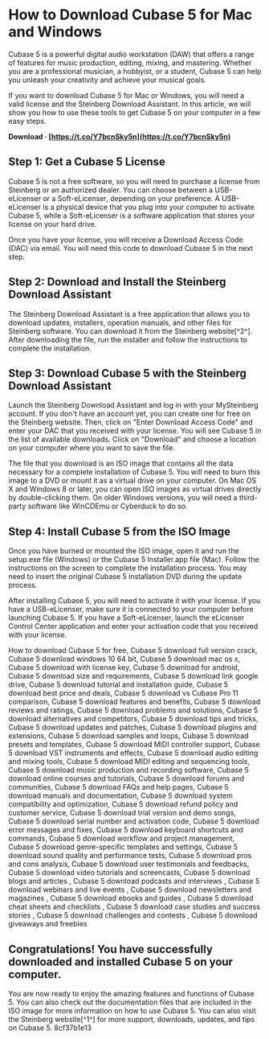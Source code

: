 # How to Download Cubase 5 for Mac and Windows
 
Cubase 5 is a powerful digital audio workstation (DAW) that offers a range of features for music production, editing, mixing, and mastering. Whether you are a professional musician, a hobbyist, or a student, Cubase 5 can help you unleash your creativity and achieve your musical goals.
 
If you want to download Cubase 5 for Mac or Windows, you will need a valid license and the Steinberg Download Assistant. In this article, we will show you how to use these tools to get Cubase 5 on your computer in a few easy steps.
 
**Download · [https://t.co/Y7bcnSky5n](https://t.co/Y7bcnSky5n)**


  
## Step 1: Get a Cubase 5 License
 
Cubase 5 is not a free software, so you will need to purchase a license from Steinberg or an authorized dealer. You can choose between a USB-eLicenser or a Soft-eLicenser, depending on your preference. A USB-eLicenser is a physical device that you plug into your computer to activate Cubase 5, while a Soft-eLicenser is a software application that stores your license on your hard drive.
 
Once you have your license, you will receive a Download Access Code (DAC) via email. You will need this code to download Cubase 5 in the next step.
  
## Step 2: Download and Install the Steinberg Download Assistant
 
The Steinberg Download Assistant is a free application that allows you to download updates, installers, operation manuals, and other files for Steinberg software. You can download it from the Steinberg website[^2^]. After downloading the file, run the installer and follow the instructions to complete the installation.
  
## Step 3: Download Cubase 5 with the Steinberg Download Assistant
 
Launch the Steinberg Download Assistant and log in with your MySteinberg account. If you don't have an account yet, you can create one for free on the Steinberg website. Then, click on "Enter Download Access Code" and enter your DAC that you received with your license. You will see Cubase 5 in the list of available downloads. Click on "Download" and choose a location on your computer where you want to save the file.
 
The file that you download is an ISO image that contains all the data necessary for a complete installation of Cubase 5. You will need to burn this image to a DVD or mount it as a virtual drive on your computer. On Mac OS X and Windows 8 or later, you can open ISO images as virtual drives directly by double-clicking them. On older Windows versions, you will need a third-party software like WinCDEmu or Cyberduck to do so.
  
## Step 4: Install Cubase 5 from the ISO Image
 
Once you have burned or mounted the ISO image, open it and run the setup.exe file (Windows) or the Cubase 5 Installer.app file (Mac). Follow the instructions on the screen to complete the installation process. You may need to insert the original Cubase 5 installation DVD during the update process.
 
After installing Cubase 5, you will need to activate it with your license. If you have a USB-eLicenser, make sure it is connected to your computer before launching Cubase 5. If you have a Soft-eLicenser, launch the eLicenser Control Center application and enter your activation code that you received with your license.
 
How to download Cubase 5 for free,  Cubase 5 download full version crack,  Cubase 5 download windows 10 64 bit,  Cubase 5 download mac os x,  Cubase 5 download with license key,  Cubase 5 download for android,  Cubase 5 download size and requirements,  Cubase 5 download link google drive,  Cubase 5 download tutorial and installation guide,  Cubase 5 download best price and deals,  Cubase 5 download vs Cubase Pro 11 comparison,  Cubase 5 download features and benefits,  Cubase 5 download reviews and ratings,  Cubase 5 download problems and solutions,  Cubase 5 download alternatives and competitors,  Cubase 5 download tips and tricks,  Cubase 5 download updates and patches,  Cubase 5 download plugins and extensions,  Cubase 5 download samples and loops,  Cubase 5 download presets and templates,  Cubase 5 download MIDI controller support,  Cubase 5 download VST instruments and effects,  Cubase 5 download audio editing and mixing tools,  Cubase 5 download MIDI editing and sequencing tools,  Cubase 5 download music production and recording software,  Cubase 5 download online courses and tutorials,  Cubase 5 download forums and communities,  Cubase 5 download FAQs and help pages,  Cubase 5 download manuals and documentation,  Cubase 5 download system compatibility and optimization,  Cubase 5 download refund policy and customer service,  Cubase 5 download trial version and demo songs,  Cubase 5 download serial number and activation code,  Cubase 5 download error messages and fixes,  Cubase 5 download keyboard shortcuts and commands,  Cubase 5 download workflow and project management,  Cubase 5 download genre-specific templates and settings,  Cubase 5 download sound quality and performance tests,  Cubase 5 download pros and cons analysis,  Cubase 5 download user testimonials and feedbacks,  Cubase 5 download video tutorials and screencasts,  Cubase 5 download blogs and articles ,  Cubase 5 download podcasts and interviews ,  Cubase 5 download webinars and live events ,  Cubase 5 download newsletters and magazines ,  Cubase 5 download ebooks and guides ,  Cubase 5 download cheat sheets and checklists ,  Cubase 5 download case studies and success stories ,  Cubase 5 download challenges and contests ,  Cubase 5 download giveaways and freebies
  
## Congratulations! You have successfully downloaded and installed Cubase 5 on your computer.
 
You are now ready to enjoy the amazing features and functions of Cubase 5. You can also check out the documentation files that are included in the ISO image for more information on how to use Cubase 5. You can also visit the Steinberg website[^1^] for more support, downloads, updates, and tips on Cubase 5.
 8cf37b1e13
 
